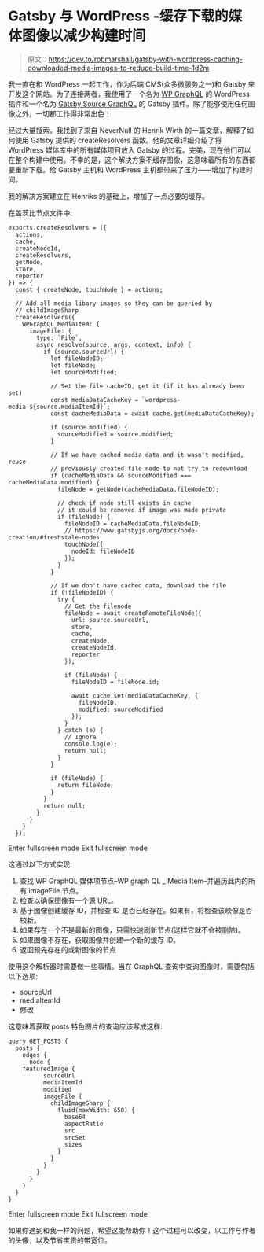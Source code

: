 # Gatsby 与 WordPress -缓存下载的媒体图像以减少构建时间

> 原文：<https://dev.to/robmarshall/gatsby-with-wordpress-caching-downloaded-media-images-to-reduce-build-time-1d2m>

我一直在和 WordPress 一起工作，作为后端 CMS(众多微服务之一)和 Gatsby 来开发这个网站。为了连接两者，我使用了一个名为 [WP GraphQL](https://github.com/wp-graphql/wp-graphql) 的 WordPress 插件和一个名为 [Gatsby Source GraphQL](https://www.gatsbyjs.org/packages/gatsby-source-graphql/) 的 Gatsby 插件。除了能够使用任何图像之外，一切都工作得非常出色！

经过大量搜索，我找到了来自 NeverNull 的 Henrik Wirth 的一篇文章，解释了如何使用 Gatsby 提供的 createResolvers 函数。他的文章详细介绍了将 WordPress 媒体库中的所有媒体项目放入 Gatsby 的过程。完美，现在他们可以在整个构建中使用。不幸的是，这个解决方案不缓存图像，这意味着所有的东西都要重新下载。给 Gatsby 主机和 WordPress 主机都带来了压力——增加了构建时间。

我的解决方案建立在 Henriks 的基础上，增加了一点必要的缓存。

在盖茨比节点文件中:

```
exports.createResolvers = ({
  actions,
  cache,
  createNodeId,
  createResolvers,
  getNode,
  store,
  reporter
}) => {
  const { createNode, touchNode } = actions;

  // Add all media libary images so they can be queried by
  // childImageSharp
  createResolvers({
    WPGraphQL_MediaItem: {
      imageFile: {
        type: `File`,
        async resolve(source, args, context, info) {
          if (source.sourceUrl) {
            let fileNodeID;
            let fileNode;
            let sourceModified;

            // Set the file cacheID, get it (if it has already been set)
            const mediaDataCacheKey = `wordpress-media-${source.mediaItemId}`;
            const cacheMediaData = await cache.get(mediaDataCacheKey);

            if (source.modified) {
              sourceModified = source.modified;
            }

            // If we have cached media data and it wasn't modified, reuse
            // previously created file node to not try to redownload
            if (cacheMediaData && sourceModified === cacheMediaData.modified) {
              fileNode = getNode(cacheMediaData.fileNodeID);

              // check if node still exists in cache
              // it could be removed if image was made private
              if (fileNode) {
                fileNodeID = cacheMediaData.fileNodeID;
                // https://www.gatsbyjs.org/docs/node-creation/#freshstale-nodes
                touchNode({
                  nodeId: fileNodeID
                });
              }
            }

            // If we don't have cached data, download the file
            if (!fileNodeID) {
              try {
                // Get the filenode
                fileNode = await createRemoteFileNode({
                  url: source.sourceUrl,
                  store,
                  cache,
                  createNode,
                  createNodeId,
                  reporter
                });

                if (fileNode) {
                  fileNodeID = fileNode.id;

                  await cache.set(mediaDataCacheKey, {
                    fileNodeID,
                    modified: sourceModified
                  });
                }
              } catch (e) {
                // Ignore
                console.log(e);
                return null;
              }
            }

            if (fileNode) {
              return fileNode;
            }
          }
          return null;
        }
      }
    }
  }); 
```

Enter fullscreen mode Exit fullscreen mode

这通过以下方式实现:

1.  查找 WP GraphQL 媒体项节点–WP graph QL _ Media Item–并遍历此内的所有 imageFile 节点。
2.  检查以确保图像有一个源 URL。
3.  基于图像创建缓存 ID，并检查 ID 是否已经存在。如果有，将检查该映像是否较新。
4.  如果存在一个不是最新的图像，只需快速刷新节点(这样它就不会被删除)。
5.  如果图像不存在，获取图像并创建一个新的缓存 ID。
6.  返回预先存在的或新图像的节点

使用这个解析器时需要做一些事情。当在 GraphQL 查询中查询图像时，需要包括以下选项:

*   sourceUrl
*   mediaItemId
*   修改

这意味着获取 posts 特色图片的查询应该写成这样:

```
query GET_POSTS {
  posts {
    edges {
      node {
    featuredImage {
          sourceUrl
          mediaItemId
          modified
          imageFile {
            childImageSharp {
              fluid(maxWidth: 650) {
                base64
                aspectRatio
                src
                srcSet
                sizes
              }
            }
          }
        }
      }
    }
  }
} 
```

Enter fullscreen mode Exit fullscreen mode

如果你遇到和我一样的问题，希望这能帮助你！这个过程可以改变，以工作与作者的头像，以及节省宝贵的带宽位。